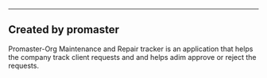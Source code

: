 --------------------------------------------------
Created by promaster
-------------------------------------------------
Promaster-Org Maintenance and Repair tracker is an 
application that helps the company track client 
requests and and helps adim approve or reject the requests.